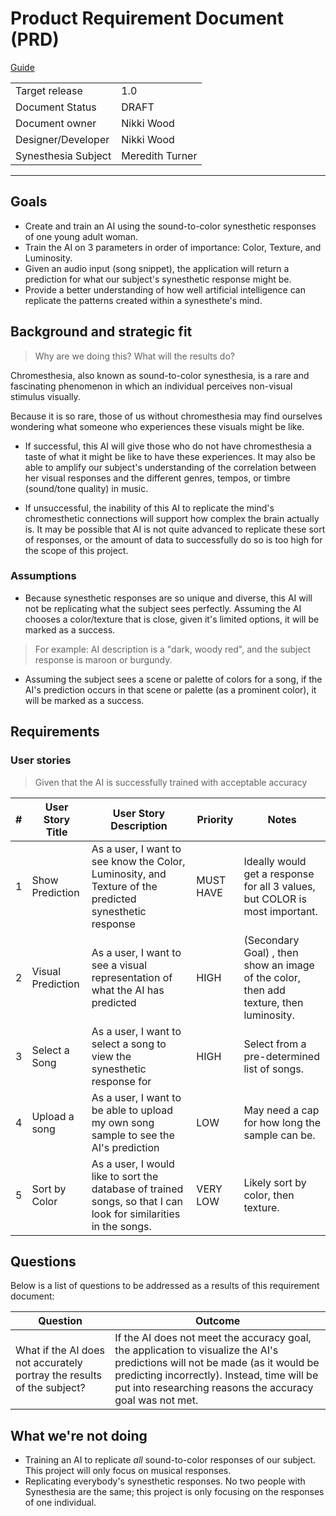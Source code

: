 # Product Requirement Document (PRD)
[Guide](https://www.atlassian.com/agile/product-management/requirements)

|   |   |
| ----------- | ----------- |
| Target release | 1.0 |
| Document Status | DRAFT |
| Document owner | Nikki Wood
| Designer/Developer | Nikki Wood | 
| Synesthesia Subject | Meredith Turner |

---

## Goals
- Create and train an AI using the sound-to-color synesthetic responses of one young adult woman.
- Train the AI on 3 parameters in order of importance: Color, Texture, and Luminosity.
- Given an audio input (song snippet), the application will return a prediction for what our subject's synesthetic response might be. 
- Provide a better understanding of how well artificial intelligence can replicate the patterns created within a synesthete's mind.

## Background and strategic fit
> Why are we doing this? What will the results do?

Chromesthesia, also known as sound-to-color synesthesia, is a rare and fascinating phenomenon in which an individual perceives non-visual stimulus visually.

Because it is so rare, those of us without chromesthesia may find ourselves wondering what someone who experiences these visuals might be like. 

- If successful, this AI will give those who do not have chromesthesia a taste of what it might be like to have these experiences. It may also be able to amplify our subject's understanding of the correlation between her visual responses and the different genres, tempos, or timbre (sound/tone quality) in music.

- If unsuccessful, the inability of this AI to replicate the mind's chromesthetic connections will support how complex the brain actually is. It may be possible that AI is not quite advanced to replicate these sort of responses, or the amount of data to successfully do so is too high for the scope of this project.

### Assumptions

- Because synesthetic responses are so unique and diverse, this AI will not be replicating what the subject sees perfectly. Assuming the AI chooses a color/texture that is close, given it's limited options, it will be marked as a success. 
>For example: AI description is a "dark, woody red", and the subject response is maroon or burgundy.
- Assuming the subject sees a scene or palette of colors for a song, if the AI's prediction occurs in that scene or palette (as a prominent color), it will be marked as a success. 
## Requirements
### User stories
> Given that the AI is successfully trained with acceptable accuracy

| # | User Story Title | User Story Description | Priority | Notes |
| --- | --- | --- | --- | --- |
| 1 | Show Prediction | As a user, I want to see know the Color, Luminosity, and Texture of the predicted synesthetic response | MUST HAVE |  Ideally would get a response for all 3 values, but COLOR is most important. |
| 2 | Visual Prediction | As a user, I want to see a visual representation of what the AI has predicted | HIGH | (Secondary Goal) , then show an image of the color, then add texture, then luminosity.|
| 3 | Select a Song | As a user, I want to select a song to view the synesthetic response for | HIGH | Select from a pre-determined list of songs. |
| 4 | Upload a song | As a user, I want to be able to upload my own song sample to see the AI's prediction | LOW | May need a cap for how long the sample can be. | 
| 5 | Sort by Color | As a user, I would like to sort the database of trained songs, so that I can look for similarities in the songs. | VERY LOW | Likely sort by color, then texture. |

## Questions
Below is a list of questions to be addressed as a results of this requirement document:

| Question | Outcome | 
| --- | --- |
| What if the AI does not accurately portray the results of the subject? | If the AI does not meet the accuracy goal, the application to visualize the AI's predictions will not be made (as it would be predicting incorrectly). Instead, time will be put into researching reasons the accuracy goal was not met.

## What we're not doing
- Training an AI to replicate *all* sound-to-color responses of our subject. This project will only focus on musical responses.
- Replicating everybody's synesthetic responses. No two people with Synesthesia are the same; this project is only focusing on the responses of one individual.
